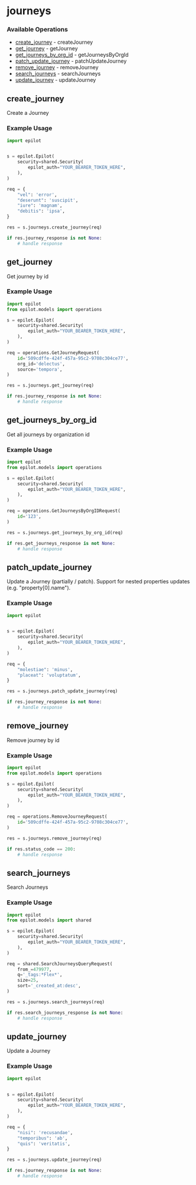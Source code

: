 # journeys

### Available Operations

* [create_journey](#create_journey) - createJourney
* [get_journey](#get_journey) - getJourney
* [get_journeys_by_org_id](#get_journeys_by_org_id) - getJourneysByOrgId
* [patch_update_journey](#patch_update_journey) - patchUpdateJourney
* [remove_journey](#remove_journey) - removeJourney
* [search_journeys](#search_journeys) - searchJourneys
* [update_journey](#update_journey) - updateJourney

## create_journey

Create a Journey

### Example Usage

```python
import epilot


s = epilot.Epilot(
    security=shared.Security(
        epilot_auth="YOUR_BEARER_TOKEN_HERE",
    ),
)

req = {
    "vel": 'error',
    "deserunt": 'suscipit',
    "iure": 'magnam',
    "debitis": 'ipsa',
}

res = s.journeys.create_journey(req)

if res.journey_response is not None:
    # handle response
```

## get_journey

Get journey by id

### Example Usage

```python
import epilot
from epilot.models import operations

s = epilot.Epilot(
    security=shared.Security(
        epilot_auth="YOUR_BEARER_TOKEN_HERE",
    ),
)

req = operations.GetJourneyRequest(
    id='509cdffe-424f-457a-95c2-9708c304ce77',
    org_id='delectus',
    source='tempora',
)

res = s.journeys.get_journey(req)

if res.journey_response is not None:
    # handle response
```

## get_journeys_by_org_id

Get all journeys by organization id

### Example Usage

```python
import epilot
from epilot.models import operations

s = epilot.Epilot(
    security=shared.Security(
        epilot_auth="YOUR_BEARER_TOKEN_HERE",
    ),
)

req = operations.GetJourneysByOrgIDRequest(
    id='123',
)

res = s.journeys.get_journeys_by_org_id(req)

if res.get_journeys_response is not None:
    # handle response
```

## patch_update_journey

Update a Journey (partially / patch). Support for nested properties updates (e.g. "property[0].name").

### Example Usage

```python
import epilot


s = epilot.Epilot(
    security=shared.Security(
        epilot_auth="YOUR_BEARER_TOKEN_HERE",
    ),
)

req = {
    "molestiae": 'minus',
    "placeat": 'voluptatum',
}

res = s.journeys.patch_update_journey(req)

if res.journey_response is not None:
    # handle response
```

## remove_journey

Remove journey by id

### Example Usage

```python
import epilot
from epilot.models import operations

s = epilot.Epilot(
    security=shared.Security(
        epilot_auth="YOUR_BEARER_TOKEN_HERE",
    ),
)

req = operations.RemoveJourneyRequest(
    id='509cdffe-424f-457a-95c2-9708c304ce77',
)

res = s.journeys.remove_journey(req)

if res.status_code == 200:
    # handle response
```

## search_journeys

Search Journeys

### Example Usage

```python
import epilot
from epilot.models import shared

s = epilot.Epilot(
    security=shared.Security(
        epilot_auth="YOUR_BEARER_TOKEN_HERE",
    ),
)

req = shared.SearchJourneysQueryRequest(
    from_=479977,
    q='_tags:*Flex*',
    size=25,
    sort='_created_at:desc',
)

res = s.journeys.search_journeys(req)

if res.search_journeys_response is not None:
    # handle response
```

## update_journey

Update a Journey

### Example Usage

```python
import epilot


s = epilot.Epilot(
    security=shared.Security(
        epilot_auth="YOUR_BEARER_TOKEN_HERE",
    ),
)

req = {
    "nisi": 'recusandae',
    "temporibus": 'ab',
    "quis": 'veritatis',
}

res = s.journeys.update_journey(req)

if res.journey_response is not None:
    # handle response
```
